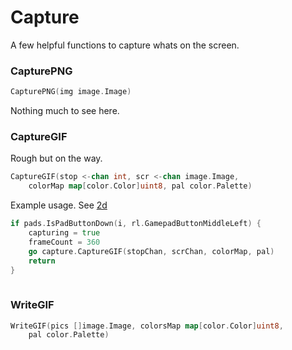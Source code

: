 # Capture

A few helpful functions to capture whats on the screen. 

### CapturePNG
```go
CapturePNG(img image.Image)
```

Nothing much to see here.

### CaptureGIF

Rough but on the way.

```go
CaptureGIF(stop <-chan int, scr <-chan image.Image,
	colorMap map[color.Color]uint8, pal color.Palette)
```
Example usage. See [2d](../2d/2d.go)
```go
if pads.IsPadButtonDown(i, rl.GamepadButtonMiddleLeft) {
    capturing = true
    frameCount = 360
    go capture.CaptureGIF(stopChan, scrChan, colorMap, pal)
    return
}
    
```

### WriteGIF

```go
WriteGIF(pics []image.Image, colorsMap map[color.Color]uint8,
    pal color.Palette)
```
